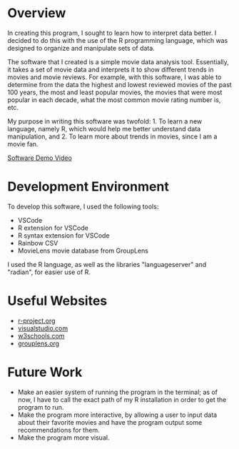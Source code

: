 # Overview

In creating this program, I sought to learn how to interpret data better. I decided to do this with the use of the R programming language, which was designed to organize and manipulate sets of data.

The software that I created is a simple movie data analysis tool. Essentially, it takes a set of movie data and interprets it to show different trends in movies and movie reviews. For example, with this software, I was able to determine from the data the highest and lowest reviewed movies of the past 100 years, the most and least popular movies, the movies that were most popular in each decade, what the most common movie rating number is, etc.

My purpose in writing this software was twofold: 1. To learn a new language, namely R, which would help me better understand data manipulation, and 2. To learn more about trends in movies, since I am a movie fan.

[Software Demo Video](http://youtube.link.goes.here)

# Development Environment

To develop this software, I used the following tools:
- VSCode
- R extension for VSCode
- R syntax extension for VSCode
- Rainbow CSV
- MovieLens movie database from GroupLens

I used the R language, as well as the libraries "languageserver" and "radian", for easier use of R.

# Useful Websites

- [r-project.org](https://www.r-project.org/)
- [visualstudio.com](https://code.visualstudio.com/docs/languages/r#:~:text=Getting%20started&text=For%20Windows%20users%2C%20it%20is,Install%20languageserver%20in%20R.&text=Install%20the%20R%20extension%20for,R%20file%20and%20start%20coding.)
- [w3schools.com](https://www.w3schools.com/r/default.asp)
- [grouplens.org](https://grouplens.org/datasets/movielens/latest/)

# Future Work

- Make an easier system of running the program in the terminal; as of now, I have to call the exact path of my R installation in order to get the program to run.
- Make the program more interactive, by allowing a user to input data about their favorite movies and have the program output some recommendations for them.
- Make the program more visual.
